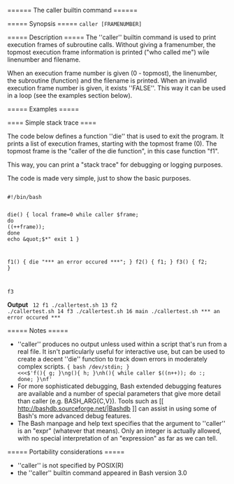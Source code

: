 ====== The caller builtin command ======

===== Synopsis =====
<code>caller [FRAMENUMBER]</code>

===== Description =====
The ''caller'' builtin command is used to print execution frames of subroutine calls. Without giving a framenumber, the topmost execution frame information is printed (&quot;who called me&quot;) wile linenumber and filename.

When an execution frame number is given (0 - topmost), the linenumber, the subroutine (function) and the filename is printed. When an invalid execution frame number is given, it exists ''FALSE''. This way it can be used in a loop (see the examples section below).

===== Examples =====

==== Simple stack trace ====

The code below defines a function ''die'' that is used to exit the program. It prints a list of execution frames, starting with the topmost frame (0). The topmost frame is the &quot;caller of the die function&quot;, in this case function &quot;f1&quot;.

This way, you can print a &quot;stack trace&quot; for debugging or logging purposes.

The code is made very simple, just to show the basic purposes.

<code bash>
#!/bin/bash

die() {
  local frame=0
  while caller $frame; do
    ((++frame));
  done
  echo &quot;$*&quot;
  exit 1
}

f1() { die &quot;*** an error occured ***&quot;; }
f2() { f1; }
f3() { f2; }

f3
</code>

**Output**
<code>
12 f1 ./callertest.sh
13 f2 ./callertest.sh
14 f3 ./callertest.sh
16 main ./callertest.sh
*** an error occured ***
</code>

===== Notes =====
  * ''caller'' produces no output unless used within a script that's run from a real file. It isn't particularly useful for interactive use, but can be used to create a decent ''die'' function to track down errors in moderately complex scripts. <code>{ bash /dev/stdin; } <<<$'f(){ g; }\ng(){ h; }\nh(){ while caller $((n++)); do :; done; }\nf'</code>
  * For more sophisticated debugging, Bash extended debugging features are available and a number of special parameters that give more detail than caller (e.g. BASH_ARG{C,V}). Tools such as [[ http://bashdb.sourceforge.net/|Bashdb ]] can assist in using some of Bash's more advanced debug features.
  * The Bash manpage and help text specifies that the argument to ''caller'' is an &quot;expr&quot; (whatever that means). Only an integer is actually allowed, with no special interpretation of an &quot;expression&quot; as far as we can tell.

===== Portability considerations =====
  * ''caller'' is not specified by POSIX(R)
  * the ''caller'' builtin command appeared in Bash version 3.0


